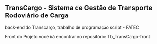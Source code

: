## TransCargo - Sistema de Gestão de Transporte Rodoviário de Carga

 back-end do Transcargo, trabalho de programação script - FATEC

 Front do Projeto você irá encontrar no repositório: Tb_TransCargo-front

